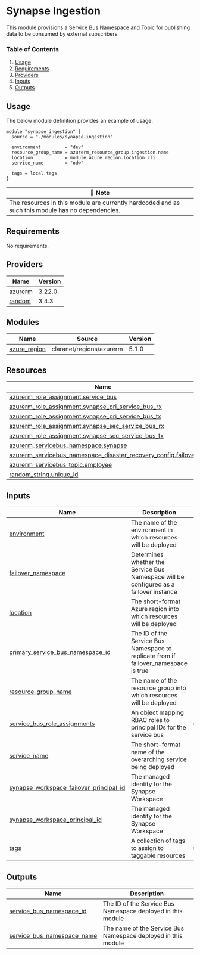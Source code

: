 # Synapse Ingestion
This module provisions a Service Bus Namespace and Topic for publishing data to be consumed by external subscribers.

### Table of Contents
1. [Usage](#usage)
2. [Requirements](#requirements)
3. [Providers](#Providers)
4. [Inputs](#inputs)
5. [Outputs](#outputs)

## Usage
The below module definition provides an example of usage.

```
module "synapse_ingestion" {
  source = "./modules/synapse-ingestion"

  environment         = "dev"
  resource_group_name = azurerm_resource_group.ingestion.name
  location            = module.azure_region.location_cli
  service_name        = "odw"

  tags = local.tags
}
```

| :scroll: Note |
|----------|
| The resources in this module are currently hardcoded and as such this module has no dependencies. |

<!-- BEGINNING OF PRE-COMMIT-TERRAFORM DOCS HOOK -->
## Requirements

No requirements.

## Providers

| Name | Version |
|------|---------|
| <a name="provider_azurerm"></a> [azurerm](#provider\_azurerm) | 3.22.0 |
| <a name="provider_random"></a> [random](#provider\_random) | 3.4.3 |

## Modules

| Name | Source | Version |
|------|--------|---------|
| <a name="module_azure_region"></a> [azure\_region](#module\_azure\_region) | claranet/regions/azurerm | 5.1.0 |

## Resources

| Name | Type |
|------|------|
| [azurerm_role_assignment.service_bus](https://registry.terraform.io/providers/hashicorp/azurerm/latest/docs/resources/role_assignment) | resource |
| [azurerm_role_assignment.synapse_pri_service_bus_rx](https://registry.terraform.io/providers/hashicorp/azurerm/latest/docs/resources/role_assignment) | resource |
| [azurerm_role_assignment.synapse_pri_service_bus_tx](https://registry.terraform.io/providers/hashicorp/azurerm/latest/docs/resources/role_assignment) | resource |
| [azurerm_role_assignment.synapse_sec_service_bus_rx](https://registry.terraform.io/providers/hashicorp/azurerm/latest/docs/resources/role_assignment) | resource |
| [azurerm_role_assignment.synapse_sec_service_bus_tx](https://registry.terraform.io/providers/hashicorp/azurerm/latest/docs/resources/role_assignment) | resource |
| [azurerm_servicebus_namespace.synapse](https://registry.terraform.io/providers/hashicorp/azurerm/latest/docs/resources/servicebus_namespace) | resource |
| [azurerm_servicebus_namespace_disaster_recovery_config.failover](https://registry.terraform.io/providers/hashicorp/azurerm/latest/docs/resources/servicebus_namespace_disaster_recovery_config) | resource |
| [azurerm_servicebus_topic.employee](https://registry.terraform.io/providers/hashicorp/azurerm/latest/docs/resources/servicebus_topic) | resource |
| [random_string.unique_id](https://registry.terraform.io/providers/hashicorp/random/latest/docs/resources/string) | resource |

## Inputs

| Name | Description | Type | Default | Required |
|------|-------------|------|---------|:--------:|
| <a name="input_environment"></a> [environment](#input\_environment) | The name of the environment in which resources will be deployed | `string` | n/a | yes |
| <a name="input_failover_namespace"></a> [failover\_namespace](#input\_failover\_namespace) | Determines whether the Service Bus Namespace will be configured as a failover instance | `bool` | n/a | yes |
| <a name="input_location"></a> [location](#input\_location) | The short-format Azure region into which resources will be deployed | `string` | n/a | yes |
| <a name="input_primary_service_bus_namespace_id"></a> [primary\_service\_bus\_namespace\_id](#input\_primary\_service\_bus\_namespace\_id) | The ID of the Service Bus Namespace to replicate from if failover\_namespace is true | `string` | `null` | no |
| <a name="input_resource_group_name"></a> [resource\_group\_name](#input\_resource\_group\_name) | The name of the resource group into which resources will be deployed | `string` | n/a | yes |
| <a name="input_service_bus_role_assignments"></a> [service\_bus\_role\_assignments](#input\_service\_bus\_role\_assignments) | An object mapping RBAC roles to principal IDs for the service bus | `map(list(string))` | `{}` | no |
| <a name="input_service_name"></a> [service\_name](#input\_service\_name) | The short-format name of the overarching service being deployed | `string` | n/a | yes |
| <a name="input_synapse_workspace_failover_principal_id"></a> [synapse\_workspace\_failover\_principal\_id](#input\_synapse\_workspace\_failover\_principal\_id) | The managed identity for the Synapse Workspace | `string` | `null` | no |
| <a name="input_synapse_workspace_principal_id"></a> [synapse\_workspace\_principal\_id](#input\_synapse\_workspace\_principal\_id) | The managed identity for the Synapse Workspace | `string` | n/a | yes |
| <a name="input_tags"></a> [tags](#input\_tags) | A collection of tags to assign to taggable resources | `map(string)` | `{}` | no |

## Outputs

| Name | Description |
|------|-------------|
| <a name="output_service_bus_namespace_id"></a> [service\_bus\_namespace\_id](#output\_service\_bus\_namespace\_id) | The ID of the Service Bus Namespace deployed in this module |
| <a name="output_service_bus_namespace_name"></a> [service\_bus\_namespace\_name](#output\_service\_bus\_namespace\_name) | The name of the Service Bus Namespace deployed in this module |
<!-- END OF PRE-COMMIT-TERRAFORM DOCS HOOK -->
